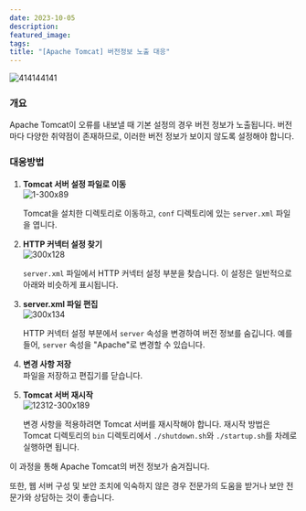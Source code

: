 ```yaml
---
date: 2023-10-05
description: 
featured_image: 
tags: 
title: "[Apache Tomcat] 버전정보 노출 대응"
---
```


![414144141](https://github.com/user-attachments/assets/56122ec1-be85-490e-ac6a-0cc52f62dcd8)

### 개요
Apache Tomcat이 오류를 내보낼 때 기본 설정의 경우 버전 정보가 노출됩니다. 버전마다 다양한 취약점이 존재하므로, 이러한 버전 정보가 보이지 않도록 설정해야 합니다.

### 대응방법

1. **Tomcat 서버 설정 파일로 이동**  
   ![1-300x89](https://github.com/user-attachments/assets/9b331d79-633f-4bbd-8ca2-e2df745cdaac)

   Tomcat을 설치한 디렉토리로 이동하고, `conf` 디렉토리에 있는 `server.xml` 파일을 엽니다.

3. **HTTP 커넥터 설정 찾기**  
   ![300x128](https://github.com/user-attachments/assets/f2f6c4c0-cc12-416f-a3c2-0594f3a9bbfe)

   `server.xml` 파일에서 HTTP 커넥터 설정 부분을 찾습니다. 이 설정은 일반적으로 아래와 비슷하게 표시됩니다.

4. **server.xml 파일 편집**  
   ![300x134](https://github.com/user-attachments/assets/43a63919-41de-4060-aa26-4555ce3ae049)

   HTTP 커넥터 설정 부분에서 `server` 속성을 변경하여 버전 정보를 숨깁니다. 예를 들어, `server` 속성을 "Apache"로 변경할 수 있습니다.

5. **변경 사항 저장**  
   파일을 저장하고 편집기를 닫습니다.

6. **Tomcat 서버 재시작**  
   ![12312-300x189](https://github.com/user-attachments/assets/5423a534-c0c3-494a-8cd9-a94d61a741a1)

   변경 사항을 적용하려면 Tomcat 서버를 재시작해야 합니다. 재시작 방법은 Tomcat 디렉토리의 `bin` 디렉토리에서 `./shutdown.sh`와 `./startup.sh`를 차례로 실행하면 됩니다.

이 과정을 통해 Apache Tomcat의 버전 정보가 숨겨집니다.

또한, 웹 서버 구성 및 보안 조치에 익숙하지 않은 경우 전문가의 도움을 받거나 보안 전문가와 상담하는 것이 좋습니다.
